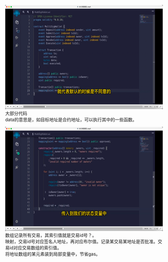 <img src='img/pasteImage-2022-06-10-09-51-50.png' height=333px></img>         
大部分代码        
data的意思是，如目标地址是合约地址，可以执行其中的一些函数。          
  
<img src='img/pasteImage-2022-06-10-10-12-29.png' height=333px></img>    
数组记录所有交易，其索引值就是交易id号？。        
映射，交易id号对应签名人地址，再对应布尔值。记录某交易某地址是否批准。交易id对应交易数组的索引值。        
将地址数组的某元素装到局部变量中，节省gas。  

